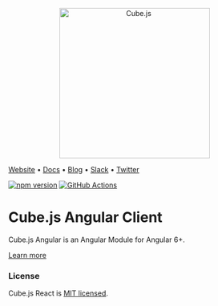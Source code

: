 <p align="center"><a href="https://cube.dev"><img src="https://i.imgur.com/zYHXm4o.png" alt="Cube.js" width="300px"></a></p>

[Website](https://cube.dev) • [Docs](https://cube.dev/docs) • [Blog](https://cube.dev/blog) • [Slack](https://slack.cube.dev) • [Twitter](https://twitter.com/the_cube_dev)

[![npm version](https://badge.fury.io/js/%40cubejs-client%2Fngx.svg)](https://badge.fury.io/js/%40cubejs-client%2Fngx)
[![GitHub Actions](https://github.com/cube-js/cube.js/workflows/Build/badge.svg)](https://github.com/cube-js/cube.js/actions?query=workflow%3ABuild+branch%3Amaster)

# Cube.js Angular Client

Cube.js Angular is an Angular Module for Angular 6+.

[Learn more](https://github.com/cube-js/cube.js#getting-started)

### License

Cube.js React is [MIT licensed](./LICENSE).
